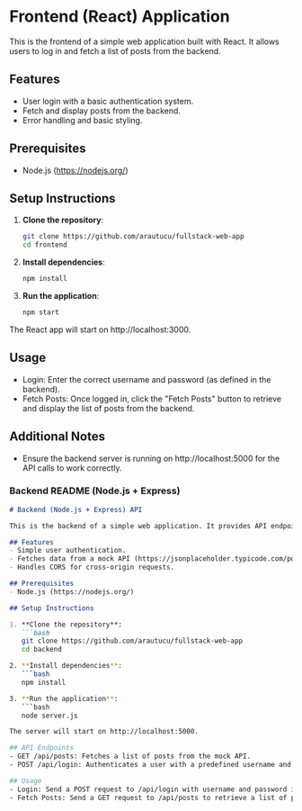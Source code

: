 # Frontend (React) Application

This is the frontend of a simple web application built with React. It allows users to log in and fetch a list of posts from the backend.

## Features
- User login with a basic authentication system.
- Fetch and display posts from the backend.
- Error handling and basic styling.

## Prerequisites
- Node.js (https://nodejs.org/)

## Setup Instructions

1. **Clone the repository**:
   ```bash
   git clone https://github.com/arautucu/fullstack-web-app
   cd frontend

2. **Install dependencies**:
   ```bash
   npm install

3. **Run the application**:
   ```bash
   npm start

The React app will start on http://localhost:3000.

## Usage
- Login: Enter the correct username and password (as defined in the backend).
- Fetch Posts: Once logged in, click the "Fetch Posts" button to retrieve and display the list of posts from the backend.

## Additional Notes
- Ensure the backend server is running on http://localhost:5000 for the API calls to work correctly.

### **Backend README (Node.js + Express)**

```markdown
# Backend (Node.js + Express) API

This is the backend of a simple web application. It provides API endpoints for user authentication and fetching posts data from an external API.

## Features
- Simple user authentication.
- Fetches data from a mock API (https://jsonplaceholder.typicode.com/posts).
- Handles CORS for cross-origin requests.

## Prerequisites
- Node.js (https://nodejs.org/)

## Setup Instructions

1. **Clone the repository**:
   ```bash
   git clone https://github.com/arautucu/fullstack-web-app
   cd backend

2. **Install dependencies**:
   ```bash
   npm install

3. **Run the application**:
   ```bash
   node server.js

The server will start on http://localhost:5000.

## API Endpoints
- GET /api/posts: Fetches a list of posts from the mock API.
- POST /api/login: Authenticates a user with a predefined username and password.

## Usage
- Login: Send a POST request to /api/login with username and password in the request body.
- Fetch Posts: Send a GET request to /api/posts to retrieve a list of posts.